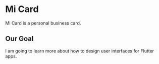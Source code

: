 
# Mi Card

Mi Card is a personal business card.

## Our Goal

I am going to learn more about how to design user interfaces for Flutter apps.


